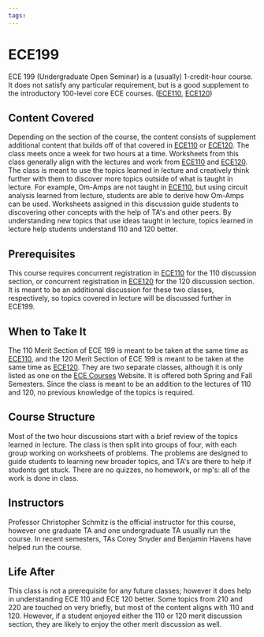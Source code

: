 ```yaml
---
tags:
---
```


# ECE199

ECE 199 (Undergraduate Open Seminar) is a (usually) 1-credit-hour course. It does not satisfy any particular requirement, but is a good supplement to the introductory 100-level core ECE courses. ([ECE110](ECE110.md), [ECE120](ECE120.md))

## Content Covered

Depending on the section of the course, the content consists of supplement additional content that builds off of that covered in [ECE110](ECE110.md) or [ECE120](ECE120.md). The class meets once a week for two hours at a time. Worksheets from this class generally align with the lectures and work from [ECE110](ECE110.md) and [ECE120](ECE120.md). The class is meant to use the topics learned in lecture and creatively think further with them to discover more topics outside of what is taught in lecture. For example, Om-Amps are not taught in [ECE110](ECE110.md), but using circuit analysis learned from lecture, students are able to derive how Om-Amps can be used. Worksheets assigned in this discussion guide students to discovering other concepts with the help of TA's and other peers. By understanding new topics that use ideas taught in lecture, topics learned in lecture help students understand 110 and 120 better.

## Prerequisites

This course requires concurrent registration in [ECE110](ECE110.md) for the 110 discussion section, or concurrent registration in [ECE120](ECE120.md) for the 120 discussion section. It is meant to be an additional discussion for these two classes, respectively, so topics covered in lecture will be discussed further in ECE199.

## When to Take It 

The 110 Merit Section of ECE 199 is meant to be taken at the same time as [ECE110](ECE110.md), and the 120 Merit Section of ECE 199 is meant to be taken at the same time as [ECE120](ECE120.md). They are two separate classes, although it is only listed as one on the [ECE Courses](https://ece.illinois.edu/academics/courses) Website. It is offered both Spring and Fall Semesters. Since the class is meant to be an addition to the lectures of 110 and 120, no previous knowledge of the topics is required.

## Course Structure

Most of the two hour discussions start with a brief review of the topics learned in lecture. The class is then split into groups of four, with each group working on worksheets of problems. The problems are designed to guide students to learning new broader topics, and TA's are there to help if students get stuck. There are no quizzes, no homework, or mp's: all of the work is done in class.

## Instructors

Professor Christopher Schmitz is the official instructor for this course, however one graduate TA and one undergraduate TA usually run the course. In recent semesters, TAs Corey Snyder and Benjamin Havens have helped run the course.


[comment]: # (## Course Tips)

## Life After
This class is not a prerequisite for any future classes; however it does help in understanding ECE 110 and ECE 120 better. Some topics from 210 and 220 are touched on very briefly, but most of the content aligns with 110 and 120. However, if a student enjoyed either the 110 or 120 merit discussion section, they are likely to enjoy the other merit discussion as well.